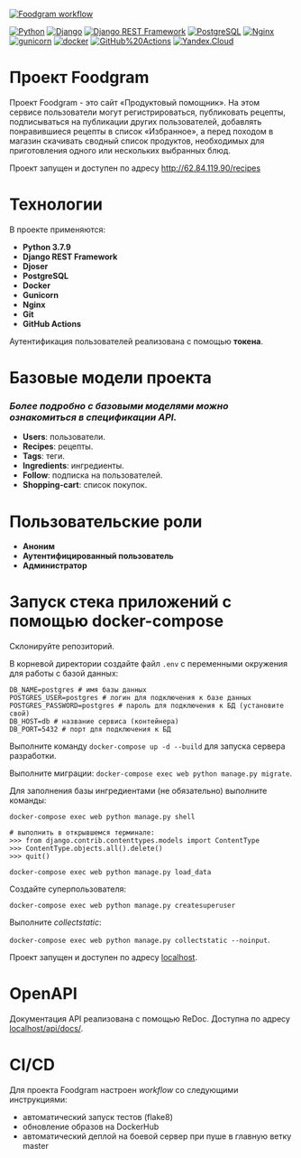 [![Foodgram workflow](https://github.com/rodionbogoveev/foodgram-project-react/actions/workflows/foodgram_workflow.yml/badge.svg)](https://github.com/rodionbogoveev/foodgram-project-react/actions/workflows/foodgram_workflow.yml)

[![Python](https://img.shields.io/badge/-Python-464646?style=flat-square&logo=Python)](https://www.python.org/)
[![Django](https://img.shields.io/badge/-Django-464646?style=flat-square&logo=Django)](https://www.djangoproject.com/)
[![Django REST Framework](https://img.shields.io/badge/-Django%20REST%20Framework-464646?style=flat-square&logo=Django%20REST%20Framework)](https://www.django-rest-framework.org/)
[![PostgreSQL](https://img.shields.io/badge/-PostgreSQL-464646?style=flat-square&logo=PostgreSQL)](https://www.postgresql.org/)
[![Nginx](https://img.shields.io/badge/-NGINX-464646?style=flat-square&logo=NGINX)](https://nginx.org/ru/)
[![gunicorn](https://img.shields.io/badge/-gunicorn-464646?style=flat-square&logo=gunicorn)](https://gunicorn.org/)
[![docker](https://img.shields.io/badge/-Docker-464646?style=flat-square&logo=docker)](https://www.docker.com/)
[![GitHub%20Actions](https://img.shields.io/badge/-GitHub%20Actions-464646?style=flat-square&logo=GitHub%20actions)](https://github.com/features/actions)
[![Yandex.Cloud](https://img.shields.io/badge/-Yandex.Cloud-464646?style=flat-square&logo=Yandex.Cloud)](https://cloud.yandex.ru/)

# Проект Foodgram
Проект Foodgram - это сайт «Продуктовый помощник». На этом сервисе пользователи могут регистрироваться, публиковать рецепты, подписываться на публикации других пользователей, добавлять понравившиеся рецепты в список «Избранное», а перед походом в магазин скачивать сводный список продуктов, необходимых для приготовления одного или нескольких выбранных блюд.

Проект запущен и доступен по адресу http://62.84.119.90/recipes
# Технологии
В проекте применяются:
- **Python 3.7.9**
- **Django REST Framework**
- **Djoser**
- **PostgreSQL**
- **Docker**
- **Gunicorn**
- **Nginx**
- **Git**
- **GitHub Actions**

Аутентификация пользователей реализована с помощью **токена**.

# Базовые модели проекта
### *Более подробно с базовыми моделями можно ознакомиться в спецификации API.*

- **Users**: пользователи.
- **Recipes**: рецепты.
- **Tags**: теги.
- **Ingredients**: ингредиенты.
- **Follow**: подписка на пользователей.
- **Shopping-cart**: список покупок.

# Пользовательские роли
- **Аноним**
- **Аутентифицированный пользователь**
- **Администратор**

# Запуск стека приложений с помощью docker-compose
Склонируйте репозиторий. 

В корневой директории создайте файл `.env` с переменными окружения для работы с базой данных:
```
DB_NAME=postgres # имя базы данных
POSTGRES_USER=postgres # логин для подключения к базе данных
POSTGRES_PASSWORD=postgres # пароль для подключения к БД (установите свой)
DB_HOST=db # название сервиса (контейнера)
DB_PORT=5432 # порт для подключения к БД
```

Выполните команду `docker-compose up -d --build` для запуска сервера разработки.

Выполните миграции: `docker-compose exec web python manage.py migrate`.

Для заполнения базы ингредиентами (не обязательно) выполните команды:
```
docker-compose exec web python manage.py shell

# выполнить в открывшемся терминале:
>>> from django.contrib.contenttypes.models import ContentType
>>> ContentType.objects.all().delete()
>>> quit()

docker-compose exec web python manage.py load_data
```

Создайте суперпользователя: 

`docker-compose exec web python manage.py createsuperuser` 

Выполните _collectstatic_: 

`docker-compose exec web python manage.py collectstatic --noinput`.

Проект запущен и доступен по адресу [localhost](http://127.0.0.1/).


# OpenAPI
Документация API реализована с помощью ReDoc. Доступна по адресу [localhost/api/docs/](http://127.0.0.1/api/docs/).

# CI/CD
Для проекта Foodgram настроен _workflow_ со следующими инструкциями:
- автоматический запуск тестов (flake8)
- обновление образов на DockerHub
- автоматический деплой на боевой сервер при пуше в главную ветку master
